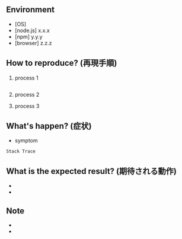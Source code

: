 Environment
------------

- [OS]
- [node.js] x.x.x
- [npm] y.y.y
- [browser] z.z.z


How to reproduce? (再現手順)
---------------------------

1. process 1

    ```bash
    
    ```

1. process 2
1. process 3


What's happen? (症状)
---------------------

- symptom

```
Stack Trace
```


What is the expected result? (期待される動作)
-------------------------------------------

- 
- 


Note
----

- 
- 

